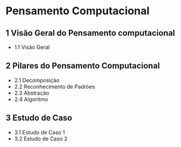 # Pensamento Computacional

## 1 Visão Geral do Pensamento computacional
- 1.1 Visão Geral

## 2 Pilares do Pensamento Computacional
- 2.1 Decomposição
- 2.2 Reconhecimento de Padrões 
- 2.3 Abstração
- 2.4 Algoritmo

## 3 Estudo de Caso
- 3.1 Estudo de Caso 1
- 3.2 Estudo de Caso 2